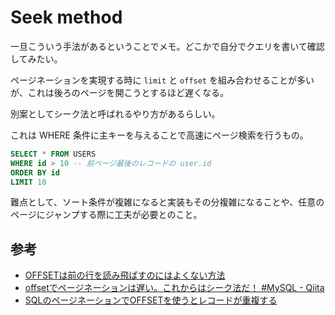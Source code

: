 # Seek method

一旦こういう手法があるということでメモ。どこかで自分でクエリを書いて確認してみたい。

ページネーションを実現する時に `limit` と `offset` を組み合わせることが多いが、これは後ろのページを開こうとするほど遅くなる。

別案としてシーク法と呼ばれるやり方があるらしい。

これは WHERE 条件に主キーを与えることで高速にページ検索を行うもの。

```sql
SELECT * FROM USERS
WHERE id > 10 -- 前ページ最後のレコードの user.id
ORDER BY id
LIMIT 10
```

難点として、ソート条件が複雑になると実装もその分複雑になることや、任意のページにジャンプする際に工夫が必要とのこと。

## 参考
- [OFFSETは前の行を読み飛ばすのにはよくない方法](https://use-the-index-luke.com/ja/sql/partial-results/fetch-next-page)
- [offsetでページネーションは遅い。これからはシーク法だ！ #MySQL - Qiita](https://qiita.com/madilloar/items/b4e786a932ef9d4551b9)
- [SQLのページネーションでOFFSETを使うとレコードが重複する](https://raahii.me/posts/sql-paging-orderby/)
